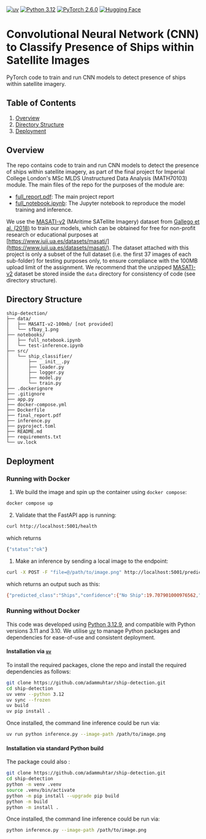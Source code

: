 [![uv](https://img.shields.io/badge/uv-%2350005b?&logo=uv&labelColor=%235A5A5A)](https://docs.astral.sh/uv/getting-started/installation/)
[![Python 3.12](https://img.shields.io/badge/Python-3.10%20%7C%203.11%20%7C%203.12-blue?&logo=Python&logoColor=white%5BPython)](https://www.python.org/downloads/release/python-3129)
[![PyTorch 2.6.0](https://img.shields.io/badge/PyTorch-2.6.0-red?&logo=PyTorch&logoColor=white%5BPyTorch)](https://pytorch.org/get-started/locally/)
[![Hugging Face](https://img.shields.io/badge/🤗%20Hugging%20Face-ShipClassifierConvNet-%23FFCC4D)](https://huggingface.co/AdamMuhtar/ShipClassifierConvNet)

# Convolutional Neural Network (CNN) to Classify Presence of Ships within Satellite Images
PyTorch code to train and run CNN models to detect presence of ships within satellite imagery.

## Table of Contents
1. [Overview](#overview)
2. [Directory Structure](#directory-structure)
3. [Deployment](#deployment)

## Overview
The repo contains code to train and run CNN models to detect the presence of ships within satellite imagery, as part of the final project for Imperial College London's MSc MLDS Unstructured Data Analysis (MATH70103) module. The main files of the repo for the purposes of the module are:
* [full_report.pdf](https://github.com/adammuhtar/ship-detection/blob/main/uda_report.pdf): The main project report
* [full_notebook.ipynb](https://github.com/adammuhtar/ship-detection/blob/main/notebooks/full_notebook.ipynb): The Jupyter notebook to reproduce the model training and inference.

We use the [MASATI-v2](https://www.iuii.ua.es/datasets/masati/) (MAritime SATellite Imagery) dataset from [Gallego et al. (2018)](https://www.mdpi.com/2072-4292/10/4/511) to train our models, which can be obtained for free for non-profit research or educational purposes at [https://www.iuii.ua.es/datasets/masati/](https://www.iuii.ua.es/datasets/masati/). The dataset attached with this project is only a subset of the full dataset (i.e. the first 37 images of each sub-folder) for testing purposes only, to ensure compliance with the 100MB upload limit of the assignment.  We recommend that the unzipped [MASATI-v2](https://www.iuii.ua.es/datasets/masati/) dataset be stored inside the `data` directory for consistency of code (see directory structure).

## Directory Structure
```plaintext
ship-detection/
├── data/
│   ├── MASATI-v2-100mb/ [not provided]
│   └── sfbay_1.png
├── notebooks/
│   ├── full_notebook.ipynb
│   └── test-inference.ipynb
├── src/
│   └── ship_classifier/
│       ├── __init__.py
│       ├── loader.py
│       ├── logger.py
│       ├── model.py
│       └── train.py
├── .dockerignore
├── .gitignore
├── app.py
├── docker-compose.yml
├── Dockerfile
├── final_report.pdf
├── inference.py
├── pyproject.toml
├── README.md
├── requirements.txt
└── uv.lock
```

## Deployment

### Running with Docker
1. We build the image and spin up the container using `docker compose`:
```bash
docker compose up
```
2. Validate that the FastAPI app is running:
```bash
curl http://localhost:5001/health
```
which returns
```bash
{"status":"ok"}
```

1. Make an inference by sending a local image to the endpoint:
```bash
curl -X POST -F "file=@/path/to/image.png" http://localhost:5001/predict
```
which returns an output such as this:
```bash
{"predicted_class":"Ships","confidence":{"No Ship":19.707901000976562,"Ship":80.29209899902344}}
```

### Running without Docker
This code was developed using [Python 3.12.9](https://www.python.org/downloads/release/python-3129/), and compatible with Python versions 3.11 and 3.10. We utilise [uv](https://docs.astral.sh/uv/) to manage Python packages and dependencies for ease-of-use and consistent deployment.

#### Installation via [`uv`](https://docs.astral.sh/uv/)
To install the required packages, clone the repo and install the required dependencies as follows:
```bash
git clone https://github.com/adammuhtar/ship-detection.git
cd ship-detection
uv venv --python 3.12
uv sync --frozen
uv build
uv pip install .
```

Once installed, the command line inference could be run via:
```bash
uv run python inference.py --image-path /path/to/image.png
```

#### Installation via standard Python build
The package could also :
```bash
git clone https://github.com/adammuhtar/ship-detection.git
cd ship-detection
python -m venv .venv
source .venv/bin/activate
python -m pip install --upgrade pip build
python -m build
python -m install .
```

Once installed, the command line inference could be run via:
```bash
python inference.py --image-path /path/to/image.png
```